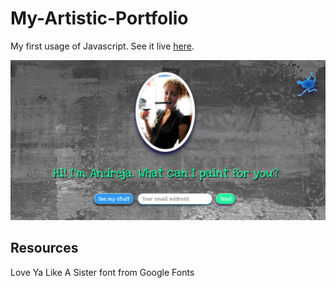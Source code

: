 # My-Artistic-Portfolio

My first usage of Javascript.
See it live [here](https://andrejap.github.io/My-Artistic-Portfolio/).

<img src="screenshot.PNG" alt="screenshot">

## Resources

Love Ya Like A Sister font from Google Fonts 
